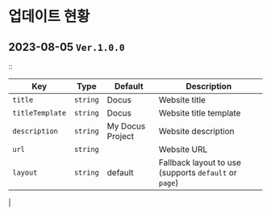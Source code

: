 # 업데이트 현황

## 2023-08-05 `Ver.1.0.0`

::

| **Key**                      | **Type**   | **Default**           | **Description**                                                                                      |
| ---------------------------- | ---------- | --------------------- | ---------------------------------------------------------------------------------------------------- |
| `title`                      | `string`   | Docus                 | Website title                                                                                        |
| `titleTemplate`              | `string`   | Docus                 | Website title template                                                                               |
| `description`                | `string`   | My Docus Project      | Website description                                                                                  |
| `url`                        | `string`   |                       | Website URL                                                                                          |
| `layout`                     | `string`   | default               | Fallback layout to use (supports `default` or `page`)                                                |
| 